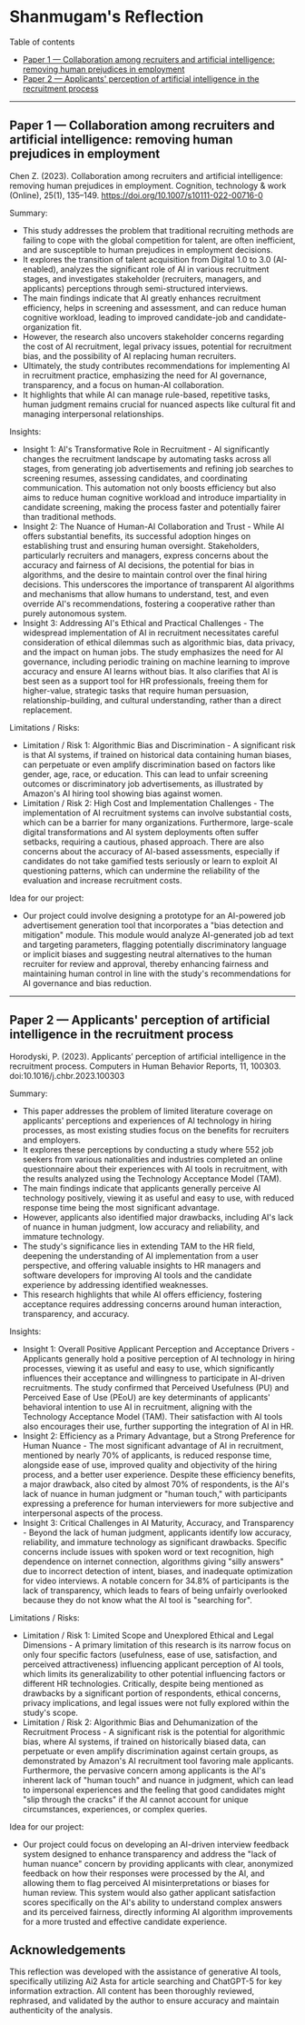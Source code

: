 # Shanmugam's Reflection

Table of contents
- [Paper 1 — Collaboration among recruiters and artificial intelligence: removing human prejudices in employment](#paper-1)
- [Paper 2 — Applicants' perception of artificial intelligence in the recruitment process](#paper-2)

---

<a id="paper-1"></a>

## Paper 1 — Collaboration among recruiters and artificial intelligence: removing human prejudices in employment
Chen Z. (2023). Collaboration among recruiters and artificial intelligence: removing human prejudices in employment. Cognition, technology & work (Online), 25(1), 135–149. https://doi.org/10.1007/s10111-022-00716-0

Summary:  
- This study addresses the problem that traditional recruiting methods are failing to cope with the global competition for talent, are often inefficient, and are susceptible to human prejudices in employment decisions.
- It explores the transition of talent acquisition from Digital 1.0 to 3.0 (AI-enabled), analyzes the significant role of AI in various recruitment stages, and investigates stakeholder (recruiters, managers, and applicants) perceptions through semi-structured interviews.
- The main findings indicate that AI greatly enhances recruitment efficiency, helps in screening and assessment, and can reduce human cognitive workload, leading to improved candidate-job and candidate-organization fit.
- However, the research also uncovers stakeholder concerns regarding the cost of AI recruitment, legal privacy issues, potential for recruitment bias, and the possibility of AI replacing human recruiters.
- Ultimately, the study contributes recommendations for implementing AI in recruitment practice, emphasizing the need for AI governance, transparency, and a focus on human-AI collaboration.
- It highlights that while AI can manage rule-based, repetitive tasks, human judgment remains crucial for nuanced aspects like cultural fit and managing interpersonal relationships.

Insights:
- Insight 1: AI's Transformative Role in Recruitment - AI significantly changes the recruitment landscape by automating tasks across all stages, from generating job advertisements and refining job searches to screening resumes, assessing candidates, and coordinating communication. This automation not only boosts efficiency but also aims to reduce human cognitive workload and introduce impartiality in candidate screening, making the process faster and potentially fairer than traditional methods.
- Insight 2: The Nuance of Human-AI Collaboration and Trust - While AI offers substantial benefits, its successful adoption hinges on establishing trust and ensuring human oversight. Stakeholders, particularly recruiters and managers, express concerns about the accuracy and fairness of AI decisions, the potential for bias in algorithms, and the desire to maintain control over the final hiring decisions. This underscores the importance of transparent AI algorithms and mechanisms that allow humans to understand, test, and even override AI's recommendations, fostering a cooperative rather than purely autonomous system.
- Insight 3: Addressing AI's Ethical and Practical Challenges - The widespread implementation of AI in recruitment necessitates careful consideration of ethical dilemmas such as algorithmic bias, data privacy, and the impact on human jobs. The study emphasizes the need for AI governance, including periodic training on machine learning to improve accuracy and ensure AI learns without bias. It also clarifies that AI is best seen as a support tool for HR professionals, freeing them for higher-value, strategic tasks that require human persuasion, relationship-building, and cultural understanding, rather than a direct replacement.

Limitations / Risks:
- Limitation / Risk 1: Algorithmic Bias and Discrimination - A significant risk is that AI systems, if trained on historical data containing human biases, can perpetuate or even amplify discrimination based on factors like gender, age, race, or education. This can lead to unfair screening outcomes or discriminatory job advertisements, as illustrated by Amazon's AI hiring tool showing bias against women.
- Limitation / Risk 2: High Cost and Implementation Challenges - The implementation of AI recruitment systems can involve substantial costs, which can be a barrier for many organizations. Furthermore, large-scale digital transformations and AI system deployments often suffer setbacks, requiring a cautious, phased approach. There are also concerns about the accuracy of AI-based assessments, especially if candidates do not take gamified tests seriously or learn to exploit AI questioning patterns, which can undermine the reliability of the evaluation and increase recruitment costs.

Idea for our project:
- Our project could involve designing a prototype for an AI-powered job advertisement generation tool that incorporates a "bias detection and mitigation" module. This module would analyze AI-generated job ad text and targeting parameters, flagging potentially discriminatory language or implicit biases and suggesting neutral alternatives to the human recruiter for review and approval, thereby enhancing fairness and maintaining human control in line with the study's recommendations for AI governance and bias reduction.

---

<a id="paper-2"></a>

## Paper 2 — Applicants' perception of artificial intelligence in the recruitment process
Horodyski, P. (2023). Applicants’ perception of artificial intelligence in the recruitment process. Computers in Human Behavior Reports, 11, 100303. doi:10.1016/j.chbr.2023.100303

Summary:  
- This paper addresses the problem of limited literature coverage on applicants' perceptions and experiences of AI technology in hiring processes, as most existing studies focus on the benefits for recruiters and employers.
- It explores these perceptions by conducting a study where 552 job seekers from various nationalities and industries completed an online questionnaire about their experiences with AI tools in recruitment, with the results analyzed using the Technology Acceptance Model (TAM).
- The main findings indicate that applicants generally perceive AI technology positively, viewing it as useful and easy to use, with reduced response time being the most significant advantage.
- However, applicants also identified major drawbacks, including AI's lack of nuance in human judgment, low accuracy and reliability, and immature technology.
- The study's significance lies in extending TAM to the HR field, deepening the understanding of AI implementation from a user perspective, and offering valuable insights to HR managers and software developers for improving AI tools and the candidate experience by addressing identified weaknesses.
- This research highlights that while AI offers efficiency, fostering acceptance requires addressing concerns around human interaction, transparency, and accuracy.

Insights:
- Insight 1: Overall Positive Applicant Perception and Acceptance Drivers - Applicants generally hold a positive perception of AI technology in hiring processes, viewing it as useful and easy to use, which significantly influences their acceptance and willingness to participate in AI-driven recruitments. The study confirmed that Perceived Usefulness (PU) and Perceived Ease of Use (PEoU) are key determinants of applicants' behavioral intention to use AI in recruitment, aligning with the Technology Acceptance Model (TAM). Their satisfaction with AI tools also encourages their use, further supporting the integration of AI in HR.
- Insight 2: Efficiency as a Primary Advantage, but a Strong Preference for Human Nuance - The most significant advantage of AI in recruitment, mentioned by nearly 70% of applicants, is reduced response time, alongside ease of use, improved quality and objectivity of the hiring process, and a better user experience. Despite these efficiency benefits, a major drawback, also cited by almost 70% of respondents, is the AI's lack of nuance in human judgment or "human touch," with participants expressing a preference for human interviewers for more subjective and interpersonal aspects of the process.
- Insight 3: Critical Challenges in AI Maturity, Accuracy, and Transparency - Beyond the lack of human judgment, applicants identify low accuracy, reliability, and immature technology as significant drawbacks. Specific concerns include issues with spoken word or text recognition, high dependence on internet connection, algorithms giving "silly answers" due to incorrect detection of intent, biases, and inadequate optimization for video interviews. A notable concern for 34.8% of participants is the lack of transparency, which leads to fears of being unfairly overlooked because they do not know what the AI tool is "searching for".

Limitations / Risks:
- Limitation / Risk 1: Limited Scope and Unexplored Ethical and Legal Dimensions - A primary limitation of this research is its narrow focus on only four specific factors (usefulness, ease of use, satisfaction, and perceived attractiveness) influencing applicant perception of AI tools, which limits its generalizability to other potential influencing factors or different HR technologies. Critically, despite being mentioned as drawbacks by a significant portion of respondents, ethical concerns, privacy implications, and legal issues were not fully explored within the study's scope.
- Limitation / Risk 2: Algorithmic Bias and Dehumanization of the Recruitment Process - A significant risk is the potential for algorithmic bias, where AI systems, if trained on historically biased data, can perpetuate or even amplify discrimination against certain groups, as demonstrated by Amazon's AI recruitment tool favoring male applicants. Furthermore, the pervasive concern among applicants is the AI's inherent lack of "human touch" and nuance in judgment, which can lead to impersonal experiences and the feeling that good candidates might "slip through the cracks" if the AI cannot account for unique circumstances, experiences, or complex queries.

Idea for our project:
- Our project could focus on developing an AI-driven interview feedback system designed to enhance transparency and address the "lack of human nuance" concern by providing applicants with clear, anonymized feedback on how their responses were processed by the AI, and allowing them to flag perceived AI misinterpretations or biases for human review. This system would also gather applicant satisfaction scores specifically on the AI's ability to understand complex answers and its perceived fairness, directly informing AI algorithm improvements for a more trusted and effective candidate experience.

## Acknowledgements
This reflection was developed with the assistance of generative AI tools, specifically utilizing Ai2 Asta for article searching and ChatGPT-5 for key information extraction. All content has been thoroughly reviewed, rephrased, and validated by the author to ensure accuracy and maintain authenticity of the analysis.
